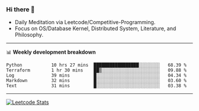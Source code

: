 ### Hi there 👋
* Daily Meditation via Leetcode/Competitive-Programming.
* Focus on OS/Database Kernel, Distributed System, Literature, and Philosophy.

-------

📊 **Weekly development breakdown**
<!--START_SECTION:waka-->

```text
Python           10 hrs 27 mins  █████████████████░░░░░░░░   68.39 %
Terraform        1 hr 30 mins    ██▒░░░░░░░░░░░░░░░░░░░░░░   09.88 %
Log              39 mins         █░░░░░░░░░░░░░░░░░░░░░░░░   04.34 %
Markdown         32 mins         █░░░░░░░░░░░░░░░░░░░░░░░░   03.60 %
Text             31 mins         █░░░░░░░░░░░░░░░░░░░░░░░░   03.38 %
```

<!--END_SECTION:waka-->

-------

[![Leetcode Stats](https://leetcard.jacoblin.cool/hzhang413?font=Fira+Mono)](https://leetcode.com/hzhang413)
<!-- ![image](./cyberpunk-ghost-in-the-shell.gif)
![image](./gis-archive.png) -->
